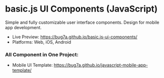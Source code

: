 # basic.js UI Components (JavaScript)
Simple and fully customizable user interface components. Design for mobile app development.

- Live Preview: https://bug7a.github.io/basic.js-ui-components/
- Platforms: Web, iOS, Android<br><be>

### All Component in One Project:

- Mobile UI Template: https://bug7a.github.io/javascript-mobile-app-template/


